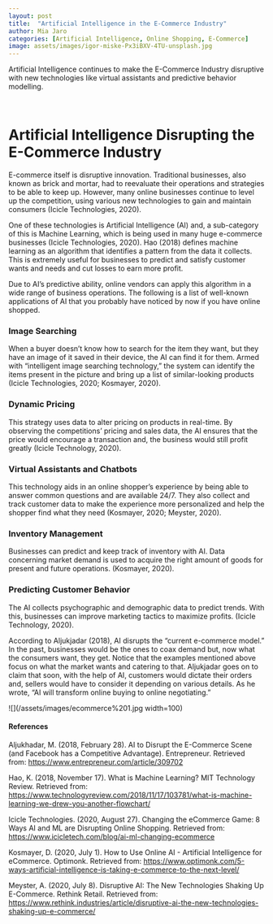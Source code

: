 ```yaml
---
layout: post
title:  "Artificial Intelligence in the E-Commerce Industry"
author: Mia Jaro
categories: [Artificial Intelligence, Online Shopping, E-Commerce]
image: assets/images/igor-miske-Px3iBXV-4TU-unsplash.jpg
---
```

Artificial Intelligence continues to make the E-Commerce Industry disruptive with new technologies like virtual assistants and predictive behavior modelling. 

 <br/>

# Artificial Intelligence Disrupting the E-Commerce Industry

E-commerce itself is disruptive innovation. Traditional businesses, also known as brick and mortar, had to reevaluate their operations and strategies to be able to keep up. However, many online businesses continue to level up the competition, using various new technologies to gain and maintain consumers (Icicle Technologies, 2020). 

One of these technologies is Artificial Intelligence (AI) and, a sub-category of this is Machine Learning, which is being used in many huge e-commerce businesses (Icicle Technologies, 2020). Hao (2018) defines machine learning as an algorithm that identifies a pattern from the data it collects. This is extremely useful for businesses to predict and satisfy customer wants and needs and cut losses to earn more profit.

Due to AI’s predictive ability, online vendors can apply this algorithm in a wide range of business operations. The following is a list of well-known applications of AI that you probably have noticed by now if you have online shopped.

### Image Searching

When a buyer doesn’t know how to search for the item they want, but they have an image of it saved in their device, the AI can find it for them. Armed with “intelligent image searching technology,” the system can identify the items present in the picture and bring up a list of similar-looking products (Icicle Technologies, 2020; Kosmayer, 2020).

### Dynamic Pricing

This strategy uses data to alter pricing on products in real-time. By observing the competitions’ pricing and sales data, the AI ensures that the price would encourage a transaction and, the business would still profit greatly (Icicle Technology, 2020).

### Virtual Assistants and Chatbots

This technology aids in an online shopper’s experience by being able to answer common questions and are available 24/7. They also collect and track customer data to make the experience more personalized and help the shopper find what they need (Kosmayer, 2020; Meyster, 2020).

### Inventory Management

Businesses can predict and keep track of inventory with AI. Data concerning market demand is used to acquire the right amount of goods for present and future operations. (Kosmayer, 2020).

### Predicting Customer Behavior

The AI collects psychographic and demographic data to predict trends. With this, businesses can improve marketing tactics to maximize profits. (Icicle Technology, 2020). 

According to Aljukjadar (2018), AI disrupts the “current e-commerce model.” In the past, businesses would be the ones to coax demand but, now what the consumers want, they get. Notice that the examples mentioned above focus on what the market wants and catering to that. Aljukjadar goes on to claim that soon, with the help of AI, customers would dictate their orders and, sellers would have to consider it depending on various details. As he wrote, “AI will transform online buying to online negotiating.” 

![](/assets/images/ecommerce%201.jpg width=100)

#### References 

Aljukhadar, M. (2018, February 28). AI to Disrupt the E-Commerce Scene (and Facebook has a Competitive Advantage). Entrepreneur. Retrieved from: https://www.entrepreneur.com/article/309702 

Hao, K. (2018, November 17). What is Machine Learning? MIT Technology Review. Retrieved from: https://www.technologyreview.com/2018/11/17/103781/what-is-machine-learning-we-drew-you-another-flowchart/ 

Icicle Technologies. (2020, August 27). Changing the eCommerce Game: 8 Ways AI and ML are Disrupting Online Shopping. Retrieved from: https://www.icicletech.com/blog/ai-ml-changing-ecommerce 

Kosmayer, D. (2020, July 1). How to Use Online AI - Artificial Intelligence for eCommerce. Optimonk. Retrieved from: https://www.optimonk.com/5-ways-artificial-intelligence-is-taking-e-commerce-to-the-next-level/ 

Meyster, A. (2020, July 8). Disruptive AI: The New Technologies Shaking Up E-Commerce. Rethink Retail. Retrieved from: https://www.rethink.industries/article/disruptive-ai-the-new-technologies-shaking-up-e-commerce/ 
